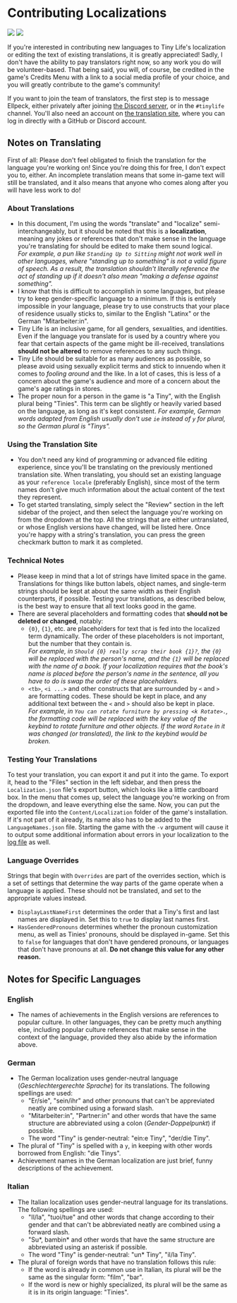 # Contributing Localizations

![](https://translate.ellpeck.de/da5ba3ec-ab26-4ff2-a1ff-24b817c2f7f6/translations_badge.svg)
![](https://translate.ellpeck.de/da5ba3ec-ab26-4ff2-a1ff-24b817c2f7f6/percentage_reviewed_badge.svg)

If you're interested in contributing new languages to Tiny Life's localization or editing the text of existing translations, it is greatly appreciated! Sadly, I don't have the ability to pay translators right now, so any work you do will be volunteer-based. That being said, you will, of course, be credited in the game's Credits Menu with a link to a social media profile of your choice, and you will greatly contribute to the game's community!

If you want to join the team of translators, the first step is to message Ellpeck, either privately after joining [the Discord server](https://link.tinylifegame.com/discordweb), or in the `#tinylife` channel. You'll also need an account on [the translation site](https://translate.ellpeck.de/), where you can log in directly with a GitHub or Discord account.

## Notes on Translating
First of all: Please don't feel obligated to finish the translation for the language you're working on! Since you're doing this for free, I don't expect you to, either. An incomplete translation means that some in-game text will still be translated, and it also means that anyone who comes along after you will have less work to do!

### About Translations
- In this document, I'm using the words "translate" and "localize" semi-interchangeably, but it should be noted that this is a **localization**, meaning any jokes or references that don't make sense in the language you're translating for should be edited to make them sound logical.  
  *For example, a pun like `Standing Up to Sitting` might not work well in other languages, where "standing up to something" is not a valid figure of speech. As a result, the translation shouldn't literally reference the act of standing up if it doesn't also mean "making a defense against something".*
- I know that this is difficult to accomplish in some languages, but please try to keep gender-specific language to a minimum. If this is entirely impossible in your language, please try to use constructs that your place of residence usually sticks to, similar to the English "Latinx" or the German "Mitarbeiter:in".
- Tiny Life is an inclusive game, for all genders, sexualities, and identities. Even if the language you translate for is used by a country where you fear that certain aspects of the game might be ill-received, translations **should not be altered** to remove references to any such things.
- Tiny Life should be suitable for as many audiences as possible, so please avoid using sexually explicit terms and stick to innuendo when it comes to *fooling around* and the like. In a lot of cases, this is less of a concern about the game's audience and more of a concern about the game's age ratings in stores.
- The proper noun for a person in the game is "a Tiny", with the English plural being "Tinies". This term can be slightly or heavily varied based on the language, as long as it's kept consistent. *For example, German words adapted from English usually don't use `ie` instead of `y` for plural, so the German plural is "Tinys".*

### Using the Translation Site
- You don't need any kind of programming or advanced file editing experience, since you'll be translating on the previously mentioned translation site. When translating, you should set an existing language as your `reference locale` (preferably English), since most of the term names don't give much information about the actual content of the text they represent.
- To get started translating, simply select the "Review" section in the left sidebar of the project, and then select the language you're working on from the dropdown at the top. All the strings that are either untranslated, or whose English versions have changed, will be listed here. Once you're happy with a string's translation, you can press the green checkmark button to mark it as completed.

### Technical Notes
- Please keep in mind that a lot of strings have limited space in the game. Translations for things like button labels, object names, and single-term strings should be kept at about the same width as their English counterparts, if possible. Testing your translations, as described below, is the best way to ensure that all text looks good in the game.
- There are several placeholders and formatting codes that **should not be deleted or changed**, notably:
  - `{0}`, `{1}`, etc. are placeholders for text that is fed into the localized term dynamically. The order of these placeholders is not important, but the number that they contain is.  
  *For example, in `Should {0} really scrap their book {1}?`, the `{0}` will be replaced with the person's name, and the `{1}` will be replaced with the name of a book. If your localization requires that the book's name is placed before the person's name in the sentence, all you have to do is swap the order of these placeholders.*
  - `<tb>`, `<i ...>` and other constructs that are surrounded by `<` and `>` are formatting codes. These should be kept in place, and any additional text between the `<` and `>` should also be kept in place.  
  *For example, in `You can rotate furniture by pressing <k Rotate>.`, the formatting code will be replaced with the key value of the keybind to rotate furniture and other objects. If the word `Rotate` in it was changed (or translated), the link to the keybind would be broken.*

### Testing Your Translations
To test your translation, you can export it and put it into the game. To export it, head to the "Files" section in the left sidebar, and then press the `Localization.json` file's export button, which looks like a little cardboard box. In the menu that comes up, select the language you're working on from the dropdown, and leave everything else the same. Now, you can put the exported file into the `Content/Localization` folder of the game's installation. If it's not part of it already, its name also has to be added to the `LanguageNames.json` file. Starting the game with the `-v` argument will cause it to output some additional information about errors in your localization to the [log file](game_dir.md) as well.

### Language Overrides
Strings that begin with `Overrides` are part of the overrides section, which is a set of settings that determine the way parts of the game operate when a language is applied. These should not be translated, and set to the appropriate values instead.
- `DisplayLastNameFirst` determines the order that a Tiny's first and last names are displayed in. Set this to `true` to display last names first.
- `HasGenderedPronouns` determines whether the pronoun customization menu, as well as Tinies' pronouns, should be displayed in-game. Set this to `false` for languages that don't have gendered pronouns, or languages that don't have pronouns at all. **Do not change this value for any other reason.**

## Notes for Specific Languages
### English
- The names of achievements in the English versions are references to popular culture. In other languages, they can be pretty much anything else, including popular culture references that make sense in the context of the language, provided they also abide by the information above.

### German
- The German localization uses gender-neutral language (*Geschlechtergerechte Sprache*) for its translations. The following spellings are used:
  - "Er/sie", "sein/ihr" and other pronouns that can't be appreviated neatly are combined using a forward slash.
  - "Mitarbeiter:in", "Partner:in" and other words that have the same structure are abbreviated using a colon (*Gender-Doppelpunkt*) if possible.
  - The word "Tiny" is gender-neutral: "ein:e Tiny", "der/die Tiny".
- The plural of "Tiny" is spelled with a `y`, in keeping with other words borrowed from English: "die Tinys".
- Achievement names in the German localization are just brief, funny descriptions of the achievement.

### Italian
- The Italian localization uses gender-neutral language for its translations. The following spellings are used:
  - "Il/la", "tuoi/tue" and other words that change according to their gender and that can't be abbreviated neatly are combined using a forward slash.
  - "Su*, bambin* and other words that have the same structure are abbreviated using an asterisk if possible.
  - The word "Tiny" is gender-neutral: "un* Tiny", "il/la Tiny".
- The plural of foreign words that have no translation follows this rule:
  - If the word is already in common use in Italian, its plural will be the same as the singular form: "film", "bar".
  - If the word is new or highly specialized, its plural will be the same as it is in its origin language: "Tinies".
